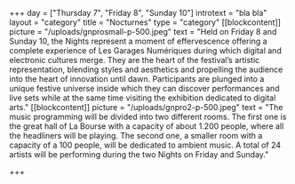 +++
day = ["Thursday 7", "Friday 8", "Sunday 10"]
introtext = "bla bla"
layout = "category"
title = "Nocturnes"
type = "category"
[[blockcontent]]
picture = "/uploads/gnprosmall-p-500.jpeg"
text = "Held on Friday 8 and Sunday 10, the Nights represent a moment of effervescence offering a complete experience of Les Garages Numériques during which digital and electronic cultures merge. They are the heart of the festival’s artistic representation, blending styles and aesthetics and propelling the audience into the heart of innovation until dawn. Participants are plunged into a unique festive universe inside which they can discover performances and live sets while at the same time visiting the exhibition dedicated to digital arts."
[[blockcontent]]
picture = "/uploads/gnpro2-p-500.jpeg"
text = "The music programming will be divided into two different rooms. The first one is the great hall of La Bourse with a capacity of about 1.200 people, where all the headliners will be playing. The second one, a smaller room with a capacity of a 100 people, will be dedicated to ambient music. A total of 24 artists will be performing during the two Nights on Friday and Sunday."

+++
